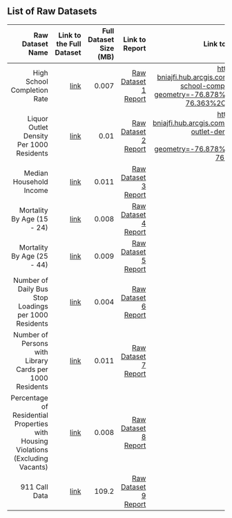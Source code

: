 
## List of Raw Datasets


| Raw Dataset Name | Link to the Full Dataset   | Full Dataset Size (MB)  | Link to Report | Link to Original Source |
| ---:| ---: | ---: | ---: | --:|
| High School Completion Rate | [link](link/to/full/dataset1) | 0.007 | [Raw Dataset 1 Report](link/to/report1)|https://vital-signs-bniajfi.hub.arcgis.com/datasets/high-school-completion-rate/data?geometry=-76.878%2C39.192%2C-76.363%2C39.378&page=5|
| Liquor Outlet Density Per 1000 Residents | [link](link/to/full/dataset2) | 0.01 | [Raw Dataset 2 Report](link/to/report2)|https://vital-signs-bniajfi.hub.arcgis.com/datasets/liquor-outlet-density-per-1000-residents/data?geometry=-76.878%2C39.192%2C-76.363%2C39.378|
| Median Household Income | [link](link/to/full/dataset2) | 0.011 | [Raw Dataset 3 Report](link/to/report2)| |
| Mortality By Age (15 - 24) | [link](link/to/full/dataset2) | 0.008 | [Raw Dataset 4 Report](link/to/report2)| |
| Mortality By Age (25 - 44) | [link](link/to/full/dataset2) | 0.009 | [Raw Dataset 5 Report](link/to/report2)| |
| Number of Daily Bus Stop Loadings per 1000 Residents | [link](link/to/full/dataset2) | 0.004 | [Raw Dataset 6 Report](link/to/report2)| |
| Number of Persons with Library Cards per 1000 Residents | [link](link/to/full/dataset2) | 0.011 | [Raw Dataset 7 Report](link/to/report2)| |
| Percentage of Residential Properties with Housing Violations (Excluding Vacants) | [link](link/to/full/dataset2) | 0.008 | [Raw Dataset 8 Report](link/to/report2)| |
| 911 Call Data | [link](link/to/full/dataset2) | 109.2 | [Raw Dataset 9 Report](link/to/report2)| ...|




